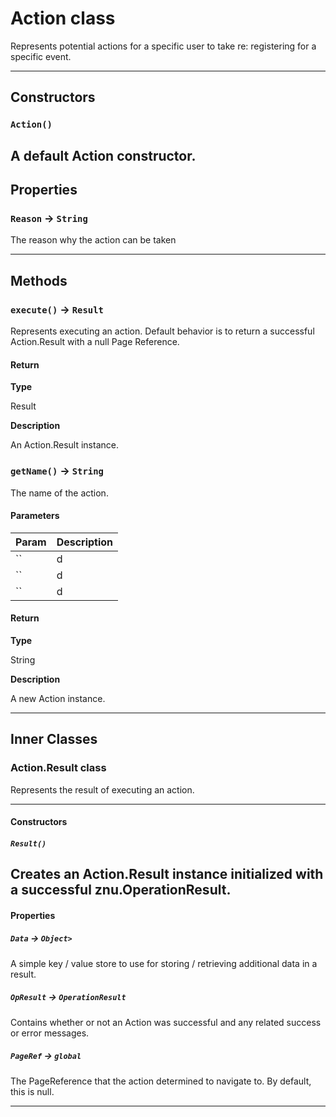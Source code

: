 # Action class

Represents potential actions for a specific user to take re: registering for a specific event.

---
## Constructors
### `Action()`

A default Action constructor.
---
## Properties

### `Reason` → `String`

The reason why the action can be taken

---
## Methods
### `execute()` → `Result`

Represents executing an action. Default behavior is to return a successful Action.Result with a null Page Reference.

#### Return

**Type**

Result

**Description**

An Action.Result instance.

### `getName()` → `String`

The name of the action.

#### Parameters
|Param|Description|
|-----|-----------|
|`` | d |
|`` | d |
|`` | d |

#### Return

**Type**

String

**Description**

A new Action instance.

---
## Inner Classes

### Action.Result class

Represents the result of executing an action.

---
#### Constructors
##### `Result()`

Creates an Action.Result instance initialized with a successful znu.OperationResult.
---
#### Properties

##### `Data` → `Object>`

A simple key / value store to use for storing / retrieving additional data in a result.

##### `OpResult` → `OperationResult`

Contains whether or not an Action was successful and any related success or error messages.

##### `PageRef` → `global`

The PageReference that the action determined to navigate to. By default, this is null.

---
